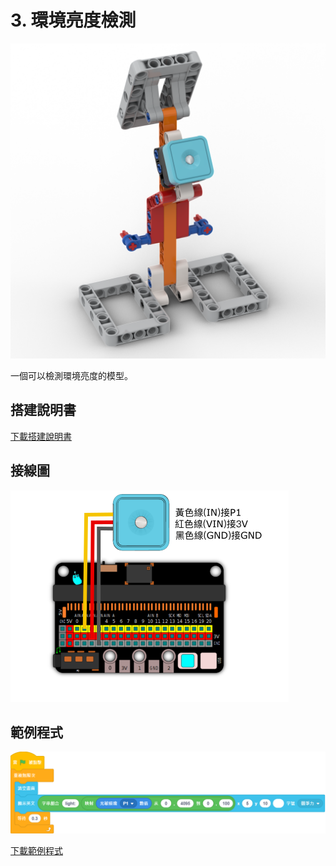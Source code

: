 # 3. 環境亮度檢測

![](./images/light.png)

一個可以檢測環境亮度的模型。

## 搭建說明書

[下載搭建說明書](https://github.com/kittenbothk/kittenbothk/raw/345ada4b3e77923d165c0592a65a5ad5345995c9/Kits/future_weather/instructions/light.pdf)

## 接線圖

![](./images/light_wiring.png)

## 範例程式

![](./images/light_code.png)

[下載範例程式](https://github.com/kittenbothk/kittenbothk/raw/345ada4b3e77923d165c0592a65a5ad5345995c9/Kits/future_weather/sb3/3_light.sb3)